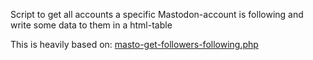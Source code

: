 Script to get all accounts a specific Mastodon-account is following and write some data to them in a html-table 


This is heavily based on: [masto-get-followers-following.php](https://github.com/to3k/mastodon-api/blob/main/masto-get-followers-following.php)
